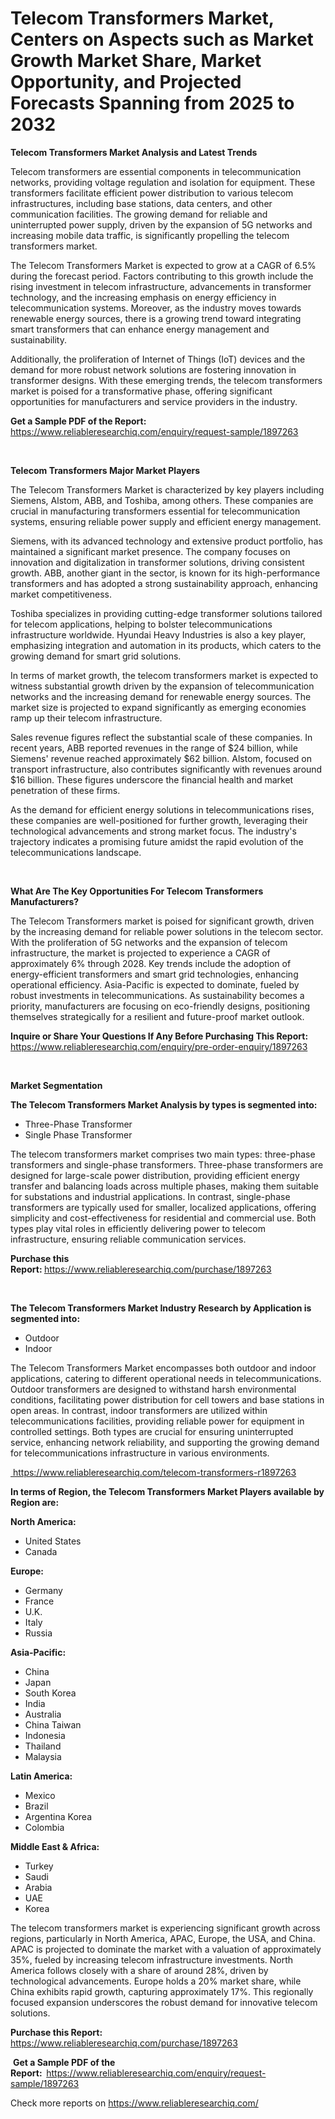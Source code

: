 <p><h1>Telecom Transformers Market, Centers on Aspects such as Market Growth Market Share, Market Opportunity, and Projected Forecasts Spanning from 2025 to 2032</h1></p><p><strong>Telecom Transformers Market Analysis and Latest Trends</strong></p>
<p><p>Telecom transformers are essential components in telecommunication networks, providing voltage regulation and isolation for equipment. These transformers facilitate efficient power distribution to various telecom infrastructures, including base stations, data centers, and other communication facilities. The growing demand for reliable and uninterrupted power supply, driven by the expansion of 5G networks and increasing mobile data traffic, is significantly propelling the telecom transformers market.</p><p>The Telecom Transformers Market is expected to grow at a CAGR of 6.5% during the forecast period. Factors contributing to this growth include the rising investment in telecom infrastructure, advancements in transformer technology, and the increasing emphasis on energy efficiency in telecommunication systems. Moreover, as the industry moves towards renewable energy sources, there is a growing trend toward integrating smart transformers that can enhance energy management and sustainability.</p><p>Additionally, the proliferation of Internet of Things (IoT) devices and the demand for more robust network solutions are fostering innovation in transformer designs. With these emerging trends, the telecom transformers market is poised for a transformative phase, offering significant opportunities for manufacturers and service providers in the industry.</p></p>
<p><strong>Get a Sample PDF of the Report:&nbsp;</strong> <a href="https://www.reliableresearchiq.com/enquiry/request-sample/1897263?utm_campaign=2257&utm_medium=2&utm_source=Github&utm_content=ia&utm_term=12022025&utm_id=telecom-transformers">https://www.reliableresearchiq.com/enquiry/request-sample/1897263</a></p>
<p>&nbsp;</p>
<p><strong>Telecom Transformers Major Market Players</strong></p>
<p><p>The Telecom Transformers Market is characterized by key players including Siemens, Alstom, ABB, and Toshiba, among others. These companies are crucial in manufacturing transformers essential for telecommunication systems, ensuring reliable power supply and efficient energy management.</p><p>Siemens, with its advanced technology and extensive product portfolio, has maintained a significant market presence. The company focuses on innovation and digitalization in transformer solutions, driving consistent growth. ABB, another giant in the sector, is known for its high-performance transformers and has adopted a strong sustainability approach, enhancing market competitiveness.</p><p>Toshiba specializes in providing cutting-edge transformer solutions tailored for telecom applications, helping to bolster telecommunications infrastructure worldwide. Hyundai Heavy Industries is also a key player, emphasizing integration and automation in its products, which caters to the growing demand for smart grid solutions.</p><p>In terms of market growth, the telecom transformers market is expected to witness substantial growth driven by the expansion of telecommunication networks and the increasing demand for renewable energy sources. The market size is projected to expand significantly as emerging economies ramp up their telecom infrastructure.</p><p>Sales revenue figures reflect the substantial scale of these companies. In recent years, ABB reported revenues in the range of $24 billion, while Siemens' revenue reached approximately $62 billion. Alstom, focused on transport infrastructure, also contributes significantly with revenues around $16 billion. These figures underscore the financial health and market penetration of these firms.</p><p>As the demand for efficient energy solutions in telecommunications rises, these companies are well-positioned for further growth, leveraging their technological advancements and strong market focus. The industry's trajectory indicates a promising future amidst the rapid evolution of the telecommunications landscape.</p></p>
<p>&nbsp;</p>
<p><strong>What Are The Key Opportunities For Telecom Transformers Manufacturers?</strong></p>
<p><p>The Telecom Transformers market is poised for significant growth, driven by the increasing demand for reliable power solutions in the telecom sector. With the proliferation of 5G networks and the expansion of telecom infrastructure, the market is projected to experience a CAGR of approximately 6% through 2028. Key trends include the adoption of energy-efficient transformers and smart grid technologies, enhancing operational efficiency. Asia-Pacific is expected to dominate, fueled by robust investments in telecommunications. As sustainability becomes a priority, manufacturers are focusing on eco-friendly designs, positioning themselves strategically for a resilient and future-proof market outlook.</p></p>
<p><strong>Inquire or Share Your Questions If Any Before Purchasing This Report:</strong> <a href="https://www.reliableresearchiq.com/enquiry/pre-order-enquiry/1897263?utm_campaign=2257&utm_medium=2&utm_source=Github&utm_content=ia&utm_term=12022025&utm_id=telecom-transformers">https://www.reliableresearchiq.com/enquiry/pre-order-enquiry/1897263</a></p>
<p>&nbsp;</p>
<p><strong>Market Segmentation</strong></p>
<p><strong>The Telecom Transformers Market Analysis by types is segmented into:</strong></p>
<p><ul><li>Three-Phase Transformer</li><li>Single Phase Transformer</li></ul></p>
<p><p>The telecom transformers market comprises two main types: three-phase transformers and single-phase transformers. Three-phase transformers are designed for large-scale power distribution, providing efficient energy transfer and balancing loads across multiple phases, making them suitable for substations and industrial applications. In contrast, single-phase transformers are typically used for smaller, localized applications, offering simplicity and cost-effectiveness for residential and commercial use. Both types play vital roles in efficiently delivering power to telecom infrastructure, ensuring reliable communication services.</p></p>
<p><strong>Purchase this Report:&nbsp;</strong><a href="https://www.reliableresearchiq.com/purchase/1897263?utm_campaign=2257&utm_medium=2&utm_source=Github&utm_content=ia&utm_term=12022025&utm_id=telecom-transformers">https://www.reliableresearchiq.com/purchase/1897263</a></p>
<p>&nbsp;</p>
<p><strong>The Telecom Transformers Market Industry Research by Application is segmented into:</strong></p>
<p><ul><li>Outdoor</li><li>Indoor</li></ul></p>
<p><p>The Telecom Transformers Market encompasses both outdoor and indoor applications, catering to different operational needs in telecommunications. Outdoor transformers are designed to withstand harsh environmental conditions, facilitating power distribution for cell towers and base stations in open areas. In contrast, indoor transformers are utilized within telecommunications facilities, providing reliable power for equipment in controlled settings. Both types are crucial for ensuring uninterrupted service, enhancing network reliability, and supporting the growing demand for telecommunications infrastructure in various environments.</p></p>
<p><a href="https://www.reliableresearchiq.com/telecom-transformers-r1897263?utm_campaign=2257&utm_medium=2&utm_source=Github&utm_content=ia&utm_term=12022025&utm_id=telecom-transformers">&nbsp;https://www.reliableresearchiq.com/telecom-transformers-r1897263</a></p>
<p><strong>In terms of Region, the Telecom Transformers Market Players available by Region are:</strong></p>
<p>
    <p> <strong> North America: </strong>
        <ul>
            <li>United States</li>
            <li>Canada</li>
        </ul>
        </p> 
    <p> <strong> Europe: </strong>
        <ul>
            <li>Germany</li>
            <li>France</li>
            <li>U.K.</li>
            <li>Italy</li>
            <li>Russia</li>
        </ul>
        </p> 
    <p> <strong> Asia-Pacific: </strong>
        <ul>
            <li>China</li>
            <li>Japan</li>
            <li>South Korea</li>
            <li>India</li>
            <li>Australia</li>
            <li>China Taiwan</li>
            <li>Indonesia</li>
            <li>Thailand</li>
            <li>Malaysia</li>
        </ul>
        </p> 
    <p> <strong> Latin America: </strong>
        <ul>
            <li>Mexico</li>
            <li>Brazil</li>
            <li>Argentina Korea</li>
            <li>Colombia</li>
        </ul>
        </p> 
    <p> <strong> Middle East & Africa: </strong>
        <ul>
            <li>Turkey</li>
            <li>Saudi</li>
            <li>Arabia</li>
            <li>UAE</li>
            <li>Korea</li>
        </ul>
    </p>
    </p>
<p><p>The telecom transformers market is experiencing significant growth across regions, particularly in North America, APAC, Europe, the USA, and China. APAC is projected to dominate the market with a valuation of approximately 35%, fueled by increasing telecom infrastructure investments. North America follows closely with a share of around 28%, driven by technological advancements. Europe holds a 20% market share, while China exhibits rapid growth, capturing approximately 17%. This regionally focused expansion underscores the robust demand for innovative telecom solutions.</p></p>
<p><strong>Purchase this Report: </strong><a href="https://www.reliableresearchiq.com/purchase/1897263?utm_campaign=2257&utm_medium=2&utm_source=Github&utm_content=ia&utm_term=12022025&utm_id=telecom-transformers">https://www.reliableresearchiq.com/purchase/1897263</a></p>
<p>&nbsp;<strong>Get a Sample PDF of the Report:&nbsp;&nbsp;</strong><a href="https://www.reliableresearchiq.com/enquiry/request-sample/1897263?utm_campaign=2257&utm_medium=2&utm_source=Github&utm_content=ia&utm_term=12022025&utm_id=telecom-transformers">https://www.reliableresearchiq.com/enquiry/request-sample/1897263</a></p>
<p><strong></strong></p>
<p>Check more reports on <a href="https://www.reliableresearchiq.com/?utm_campaign=2257&utm_medium=2&utm_source=Github&utm_content=ia&utm_term=12022025&utm_id=telecom-transformers">https://www.reliableresearchiq.com/</a></p>